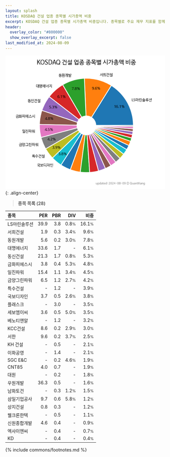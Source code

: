 ```yaml
---
layout: splash
title: KOSDAQ 건설 업종 종목별 시가총액 비중
excerpt: KOSDAQ 건설 업종 종목별 시가총액 비중입니다. 종목별로 주요 재무 지표를 함께 표시합니다.
header:
  overlay_color: "#800000"
  show_overlay_excerpt: false
last_modified_at: 2024-08-09
---
```



![KOSDAQ 건설 업종 종목별 시가총액 비중](/stats/sector/images/kosdaq_업종_건설_종목.png){: .align-center}


> **종목 목록 (28)**<a id="list"></a>

| **종목** | **PER** | **PBR** | **DIV** | **비중** |
| :------- | ------: | ------: | ------: | -------: |
| LS마린솔루션 | 39.9 | 3.8 | 0.8<small>%</small> | 16.1<small>%</small> |
| 서희건설 | 1.9 | 0.3 | 3.4<small>%</small> | 9.6<small>%</small> |
| 동원개발 | 5.6 | 0.2 | 3.0<small>%</small> | 7.8<small>%</small> |
| 대명에너지 | 33.6 | 1.7 | - | 6.1<small>%</small> |
| 동신건설 | 21.3 | 1.7 | 0.8<small>%</small> | 5.3<small>%</small> |
| 금화피에스시 | 3.8 | 0.4 | 5.3<small>%</small> | 4.8<small>%</small> |
| 일진파워 | 15.4 | 1.1 | 3.4<small>%</small> | 4.5<small>%</small> |
| 금양그린파워 | 6.5 | 1.2 | 2.7<small>%</small> | 4.2<small>%</small> |
| 특수건설 | - | 1.2 | - | 3.9<small>%</small> |
| 국보디자인 | 3.7 | 0.5 | 2.6<small>%</small> | 3.8<small>%</small> |
| 플래스크 | - | 3.0 | - | 3.5<small>%</small> |
| 세보엠이씨 | 3.6 | 0.5 | 5.0<small>%</small> | 3.5<small>%</small> |
| 베노티앤알 | - | 1.2 | - | 3.2<small>%</small> |
| KCC건설 | 8.6 | 0.2 | 2.9<small>%</small> | 3.0<small>%</small> |
| 서한 | 9.6 | 0.2 | 3.7<small>%</small> | 2.5<small>%</small> |
| KH 건설 | - | 0.5 | - | 2.1<small>%</small> |
| 이화공영 | - | 1.4 | - | 2.1<small>%</small> |
| SGC E&C | - | 0.2 | 4.6<small>%</small> | 1.9<small>%</small> |
| CNT85 | 4.0 | 0.7 | - | 1.9<small>%</small> |
| 대원 | - | 0.2 | - | 1.8<small>%</small> |
| 우원개발 | 36.3 | 0.5 | - | 1.6<small>%</small> |
| 남화토건 | - | 0.3 | 1.2<small>%</small> | 1.5<small>%</small> |
| 삼일기업공사 | 9.7 | 0.6 | 5.8<small>%</small> | 1.2<small>%</small> |
| 상지건설 | 0.8 | 0.3 | - | 1.2<small>%</small> |
| 웰크론한텍 | - | 0.5 | - | 1.1<small>%</small> |
| 신원종합개발 | 4.6 | 0.4 | - | 0.9<small>%</small> |
| 엑사이엔씨 | - | 0.4 | - | 0.7<small>%</small> |
| KD | - | 0.4 | - | 0.4<small>%</small> |

{% include commons/footnotes.md %}